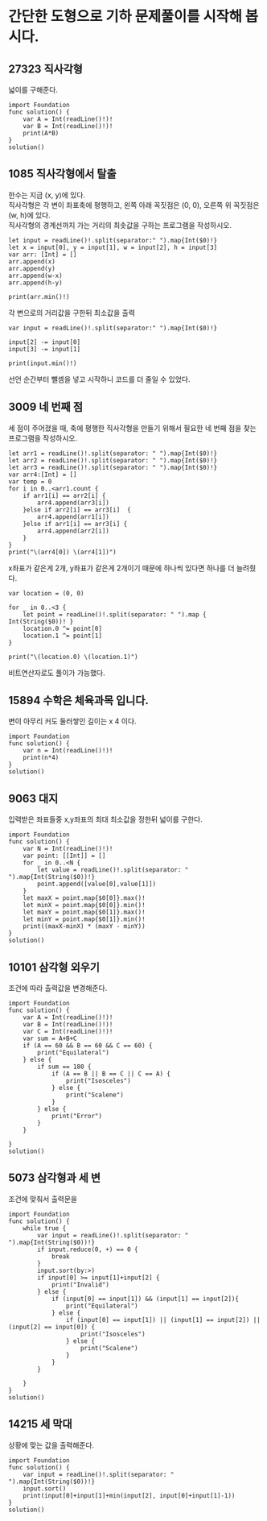 # 간단한 도형으로 기하 문제풀이를 시작해 봅시다.	
## 27323 직사각형 
넓이를 구해준다.   
```
import Foundation
func solution() {
    var A = Int(readLine()!)!
    var B = Int(readLine()!)!
    print(A*B)
}
solution()
```

## 1085 직사각형에서 탈출
한수는 지금 (x, y)에 있다.   
직사각형은 각 변이 좌표축에 평행하고, 왼쪽 아래 꼭짓점은 (0, 0), 오른쪽 위 꼭짓점은 (w, h)에 있다.   
직사각형의 경계선까지 가는 거리의 최솟값을 구하는 프로그램을 작성하시오.   
```
let input = readLine()!.split(separator:" ").map{Int($0)!}
let x = input[0], y = input[1], w = input[2], h = input[3]
var arr: [Int] = []
arr.append(x)
arr.append(y)
arr.append(w-x)
arr.append(h-y)

print(arr.min()!)
```
각 변으로의 거리값을 구한뒤 최소값을 출력   
```
var input = readLine()!.split(separator:" ").map{Int($0)!}

input[2] -= input[0]
input[3] -= input[1]

print(input.min()!)
```
선언 순간부터 뺄셈을 넣고 시작하니 코드를 더 줄일 수 있었다.   
## 3009 네 번째 점
세 점이 주어졌을 때, 축에 평행한 직사각형을 만들기 위해서 필요한 네 번째 점을 찾는 프로그램을 작성하시오.   
```
let arr1 = readLine()!.split(separator: " ").map{Int($0)!}
let arr2 = readLine()!.split(separator: " ").map{Int($0)!}
let arr3 = readLine()!.split(separator: " ").map{Int($0)!}
var arr4:[Int] = []
var temp = 0
for i in 0..<arr1.count {
    if arr1[i] == arr2[i] {
        arr4.append(arr3[i])
    }else if arr2[i] == arr3[i]  {
        arr4.append(arr1[i])
    }else if arr1[i] == arr3[i] {
        arr4.append(arr2[i])
    }
}
print("\(arr4[0]) \(arr4[1])")
```
x좌표가 같은게 2개, y좌표가 같은게 2개이기 때문에 하나씩 있다면 하나를 더 늘려줬다.   
```
var location = (0, 0)

for _ in 0..<3 {
    let point = readLine()!.split(separator: " ").map { Int(String($0))! }
    location.0 ^= point[0]
    location.1 ^= point[1]
}

print("\(location.0) \(location.1)")
```
비트연산자로도 풀이가 가능했다.   

## 15894 수학은 체육과목 입니다.
변이 아무리 커도 둘러쌓인 길이는 x 4 이다.   
```
import Foundation
func solution() {
    var n = Int(readLine()!)!
    print(n*4)
}
solution()

```
## 9063 대지 
입력받은 좌표들중 x,y좌표의 최대 최소값을 정한뒤 넓이를 구한다.   

```
import Foundation
func solution() {
    var N = Int(readLine()!)!
    var point: [[Int]] = []
    for _ in 0..<N {
        let value = readLine()!.split(separator: " ").map{Int(String($0))!}
        point.append([value[0],value[1]])
    }
    let maxX = point.map{$0[0]}.max()!
    let minX = point.map{$0[0]}.min()!
    let maxY = point.map{$0[1]}.max()!
    let minY = point.map{$0[1]}.min()!
    print((maxX-minX) * (maxY - minY))
}
solution()

```

## 10101 삼각형 외우기
조건에 따라 출력값을 변경해준다.   
```
import Foundation
func solution() {
    var A = Int(readLine()!)!
    var B = Int(readLine()!)!
    var C = Int(readLine()!)!
    var sum = A+B+C
    if (A == 60 && B == 60 && C == 60) {
        print("Equilateral")
    } else {
        if sum == 180 {
            if (A == B || B == C || C == A) {
                print("Isosceles")
            } else {
                print("Scalene")
            }
        } else {
            print("Error")
        }
    }
    
}
solution()

```
## 5073 삼각형과 세 변
조건에 맞춰서 출력문을 
```
import Foundation
func solution() {
    while true {
        var input = readLine()!.split(separator: " ").map{Int(String($0))!}
        if input.reduce(0, +) == 0 {
            break
        }
        input.sort(by:>)
        if input[0] >= input[1]+input[2] {
            print("Invalid")
        } else {
            if (input[0] == input[1]) && (input[1] == input[2]){
                print("Equilateral")
            } else {
                if (input[0] == input[1]) || (input[1] == input[2]) || (input[2] == input[0]) {
                    print("Isosceles")
                } else {
                    print("Scalene")
                }
            }
        }
        
    }
}
solution()

```
## 14215 세 막대
상황에 맞는 값을 출력해준다.   
```
import Foundation
func solution() {
    var input = readLine()!.split(separator: " ").map{Int(String($0))!}
    input.sort()
    print(input[0]+input[1]+min(input[2], input[0]+input[1]-1))
}
solution()


```
